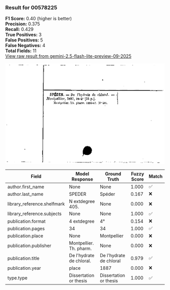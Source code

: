 ### Result for 00578225
**F1 Score:** 0.40 (higher is better)<br>**Precision:** 0.375<br>**Recall:** 0.429<br>**True Positives:** 3<br>**False Positives:** 5<br>**False Negatives:** 4<br>**Total Fields:** 11<br>[View raw result from gemini-2.5-flash-lite-preview-09-2025](https://github.com/RISE-UNIBAS/humanities_data_benchmark/blob/main/results/2025-10-01/T0216/request_T0216_00578225.json)

<img src="https://github.com/RISE-UNIBAS/humanities_data_benchmark/blob/main/benchmarks/zettelkatalog/images/00578225.jpg?raw=true" alt="00578225" width="600px">

| Field | Model Response | Ground Truth | Fuzzy Score | Match |
|-------|----------------|--------------|-------------|-------|
| author.first_name | None | None | 1.000 | ✅ |
| author.last_name | SPEDER | Spéder | 0.167 | ❌ |
| library_reference.shelfmark | N	extdegree 405. | None | 0.000 | ❌ |
| library_reference.subjects | None | None | 1.000 | ✅ |
| publication.format | 4	extdegree | 4° | 0.154 | ❌ |
| publication.pages | 34 | 34 | 1.000 | ✅ |
| publication.place | None | Montpellier | 0.000 | ❌ |
| publication.publisher | Montpellier. Th. pharm. | None | 0.000 | ❌ |
| publication.title | De l'hydrate de chloral. | De l'hydrate de chloral | 0.979 | ✅ |
| publication.year | place | 1887 | 0.000 | ❌ |
| type.type | Dissertation or thesis | Dissertation or thesis | 1.000 | ✅ |
